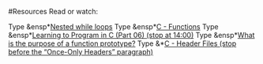 #Resources
 Read or watch:

Type &ensp*[Nested while loops](https://alx-intranet.hbtn.io/rltoken/aDRkFzUkVysnD94Dpm3w5g)
Type &ensp*[C - Functions](https://alx-intranet.hbtn.io/rltoken/zf4IZeoe0yFZL2X7_nznQQ)
Type &ensp*[Learning to Program in C (Part 06) (stop at 14:00)](https://alx-intranet.hbtn.io/rltoken/iQ87CI4Lf41U_uRh9QsoQA)
Type &ensp*[What is the purpose of a function prototype?](https://alx-intranet.hbtn.io/rltoken/pUXhvD6-xl5BbWyj1AhCEA)
Type &*[C - Header Files (stop before the “Once-Only Headers” paragraph)](https://alx-intranet.hbtn.io/rltoken/IFY075ffrszSJvHqPAa-zQ)

